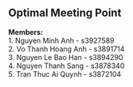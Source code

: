 ## Optimal Meeting Point
**Members:**  
	1. Nguyen Minh Anh  - s3927589  
	2. Vo Thanh Hoang Anh - s3891714  
	3. Nguyen Le Bao Han - s3894290  
	4. Nguyen Thanh Sang - s3878340  
	5. Tran Thuc Ai Quynh - s3872104  
